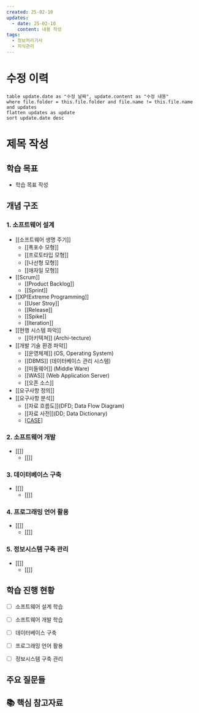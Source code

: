 ```yaml
---
created: 25-02-10
updates:
  - date: 25-02-10
    content: 내용 작성
tags:
  - 정보처리기사
  - 지식관리
---
```

# 수정 이력
```dataview
table update.date as "수정 날짜", update.content as "수정 내용"
where file.folder = this.file.folder and file.name != this.file.name and updates
flatten updates as update 
sort update.date desc
```

#  제목 작성

## 학습 목표
- 학습 목표 작성
## 개념 구조
### 1. 소프트웨어 설계
- [[소프트웨어 생명 주기]]
  - [[폭포수 모형]]
  - [[프로토타입 모형]]
  - [[나선형 모형]]
  - [[애자일 모형]]
- [[Scrum]]
    - [[Product Backlog]]
    - [[Sprint]]
- [[XP(Extreme Programming]]
    - [[User Stroy]]
    - [[Release]]
    - [[Spike]]
    - [[Iteration]]
- [[현행 시스템 파악]]
    - [[아키텍쳐]] (Archi-tecture)
- [[개발 기술 환경 파악]]
    - [[운영체제]] (OS, Operating System)
    - [[DBMS]] (데이터베이스 관리 시스템)
    - [[미들웨어]] (Middle Ware)
    - [[WAS]] (Web Application Server)
    - [[오픈 소스]]
- [[요구사항 정의]]
- [[요구사항 분석]]
    - [[자료 흐름도]](DFD; Data Flow Diagram)
    - [[자료 사전]](DD; Data Dictionary)
    - [[CASE]](자동화도구)

### 2. 소프트웨어 개발 
- [[]]
  - [[]]

### 3. 데이터베이스 구축
- [[]]
  - [[]]

### 4. 프로그래밍 언어 활용
- [[]]
  - [[]]
### 5. 정보시스템 구축 관리
- [[]]
  - [[]]

## 학습 진행 현황
- [ ] 소프트웨어 설계 학습
- [ ] 소프트웨어 개발 학습
- [ ] 데이터베이스 구축
- [ ] 프로그래밍 언어 활용
- [ ] 정보시스템 구축 관리


## 주요 질문들
<!-- 이 주제와 관련된 중요한 질문들을 모아봅니다 -->

## 📚 핵심 참고자료
<!-- 답변을 찾은 출처나 추가 학습에 도움이 될 자료들의 링크를 기록합니다 --> 